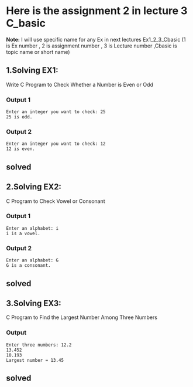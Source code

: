 # Here is the assignment 2 in lecture 3 C_basic
**Note:** I will use specific name for any Ex in next lectures Ex1_2_3_Cbasic (1 is Ex number , 2 is assignment number , 3 is Lecture number ,Cbasic is topic name or short name)
## 1.Solving EX1: 

Write C Program to Check Whether a Number is Even or Odd

### Output 1

	Enter an integer you want to check: 25
	25 is odd.

### Output 2

	Enter an integer you want to check: 12
	12 is even.

solved 
------------------------------------------------------------

## 2.Solving EX2: 

C Program to Check Vowel or Consonant

### Output 1

	Enter an alphabet: i
	i is a vowel.


### Output 2

	Enter an alphabet: G
	G is a consonant.


solved 
------------------------------------------------------------

## 3.Solving EX3: 

C Program to Find the Largest Number Among Three Numbers

### Output 
	Enter three numbers: 12.2
	13.452
	10.193
	Largest number = 13.45


solved 
------------------------------------------------------------
